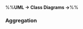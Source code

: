<link rel="stylesheet" href="{{baseUrl}}/css/textbook.css">

<div class="website-content">

%%**UML → Class Diagrams →**%%

### Aggregation

<div id="main">

<include src="./what/embed.md" />

</div>
</div>
